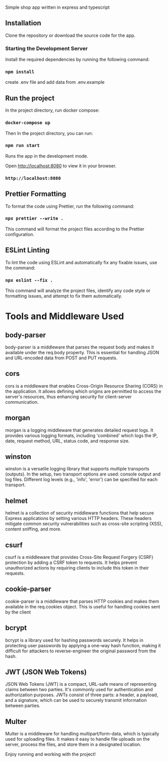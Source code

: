 Simple shop app written in express and typescript

## Installation

Clone the repository or download the source code for the app.

### Starting the Development Server

Install the required dependencies by running the following command:

### `npm install`

create .env file and add data from .env.example

## Run the project

In the project directory, run docker compose:

### `docker-compose up`

Then In the project directory, you can run:

### `npm run start`

Runs the app in the development mode.

Open [http://localhost:8080](http://localhost:8080) to view it in your browser.

### `http://localhost:8080`

## Prettier Formatting

To format the code using Prettier, run the following command:

### `npx prettier --write .`

This command will format the project files according to the Prettier configuration.

## ESLint Linting

To lint the code using ESLint and automatically fix any fixable issues, use the command:

### `npx eslint --fix .`

This command will analyze the project files, identify any code style or formatting issues, and attempt to fix them automatically.

# Tools and Middleware Used

## body-parser

body-parser is a middleware that parses the request body and makes it available under the req.body property. This is essential for handling JSON and URL-encoded data from POST and PUT requests.

## cors

cors is a middleware that enables Cross-Origin Resource Sharing (CORS) in the application. It allows defining which origins are permitted to access the server's resources, thus enhancing security for client-server communication.

## morgan

morgan is a logging middleware that generates detailed request logs. It provides various logging formats, including 'combined' which logs the IP, date, request method, URL, status code, and response size.

## winston

winston is a versatile logging library that supports multiple transports (outputs). In the setup, two transport options are used: console output and log files. Different log levels (e.g., 'info', 'error') can be specified for each transport.

## helmet

helmet is a collection of security middleware functions that help secure Express applications by setting various HTTP headers. These headers mitigate common security vulnerabilities such as cross-site scripting (XSS), content sniffing, and more.

## csurf

csurf is a middleware that provides Cross-Site Request Forgery (CSRF) protection by adding a CSRF token to requests. It helps prevent unauthorized actions by requiring clients to include this token in their requests.

## cookie-parser

cookie-parser is a middleware that parses HTTP cookies and makes them available in the req.cookies object. This is useful for handling cookies sent by the client

## bcrypt

bcrypt is a library used for hashing passwords securely. It helps in protecting user passwords by applying a one-way hash function, making it difficult for attackers to reverse-engineer the original password from the hash.

## JWT (JSON Web Tokens)

JSON Web Tokens (JWT) is a compact, URL-safe means of representing claims between two parties. It's commonly used for authentication and authorization purposes. JWTs consist of three parts: a header, a payload, and a signature, which can be used to securely transmit information between parties.

## Multer

Multer is a middleware for handling multipart/form-data, which is typically used for uploading files. It makes it easy to handle file uploads on the server, process the files, and store them in a designated location.

Enjoy running and working with the project!

